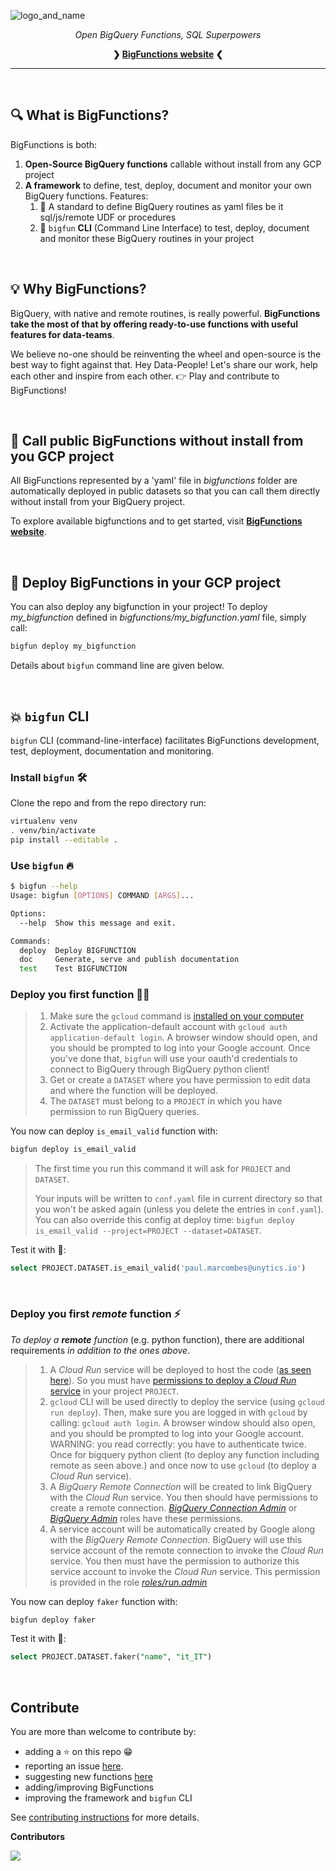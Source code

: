 
![logo_and_name](https://user-images.githubusercontent.com/111615732/186508787-6af04ed0-4750-4c49-926a-eacfd4a3dfbb.png)
<p align="center">
    <em>Open BigQuery Functions, SQL Superpowers</em>
</p>

<p align="center">
    <strong>❯ <a href="https://unytics.github.io/bigfunctions/" target="_blank">BigFunctions website</a> ❮</strong>
</p>

---

<br>

## 🔍️ What is BigFunctions?

BigFunctions is both:

1. **Open-Source BigQuery functions** callable without install from any GCP project
2. **A framework** to define, test, deploy, document and monitor your own BigQuery functions. Features:
    1. 💚 A standard to define BigQuery routines as yaml files be it sql/js/remote UDF or procedures
    2. 💚 `bigfun` **CLI** (Command Line Interface) to test, deploy, document and monitor these BigQuery routines in your project


<br>


## 💡 Why BigFunctions?

BigQuery, with native and remote routines, is really powerful. **BigFunctions take the most of that by offering ready-to-use functions with useful features for data-teams**.

We believe no-one should be reinventing the wheel and open-source is the best way to fight against that. Hey Data-People! Let's share our work, help each other and inspire from each other. 👉 Play and contribute to BigFunctions!

<br>

## 👀 Call public BigFunctions without install from you GCP project

All BigFunctions represented by a 'yaml' file in *bigfunctions* folder are automatically deployed in public datasets so that you can call them directly without install from your BigQuery project.

To explore available bigfunctions and to get started, visit **<a href="https://unytics.github.io/bigfunctions/" target="_blank">BigFunctions website</a>**.

<br>


## 🚀 Deploy BigFunctions in your GCP project

You can also deploy any bigfunction in your project! To deploy *my_bigfunction* defined in *bigfunctions/my_bigfunction.yaml* file, simply call:

``` sh
bigfun deploy my_bigfunction
```

Details about `bigfun` command line are given below.

<br>


## 💥 `bigfun` CLI

`bigfun` CLI (command-line-interface) facilitates BigFunctions development, test, deployment, documentation and monitoring.

### Install `bigfun` 🛠️

Clone the repo and from the repo directory run:

``` sh
virtualenv venv
. venv/bin/activate
pip install --editable .
```

### Use `bigfun` 🔥

``` sh
$ bigfun --help
Usage: bigfun [OPTIONS] COMMAND [ARGS]...

Options:
  --help  Show this message and exit.

Commands:
  deploy  Deploy BIGFUNCTION
  doc     Generate, serve and publish documentation
  test    Test BIGFUNCTION
```



### Deploy you first function 👨‍💻

> 1. Make sure the `gcloud` command is [installed on your computer](https://cloud.google.com/sdk/docs/install)
> 2. Activate the application-default account with `gcloud auth application-default login`. A browser window should open, and you should be prompted to log into your Google account. Once you've done that, `bigfun` will use your oauth'd credentials to connect to BigQuery through BigQuery python client!
> 3. Get or create a `DATASET` where you have permission to edit data and where the function will be deployed.
> 4. The `DATASET` must belong to a `PROJECT` in which you have permission to run BigQuery queries.

You now can deploy `is_email_valid` function with:

```sh
bigfun deploy is_email_valid
```

> The first time you run this command it will ask for `PROJECT` and `DATASET`.
>
> Your inputs will be written to `conf.yaml` file in current directory so that you won't be asked again (unless you delete the entries in `conf.yaml`). You can also override this config at deploy time: `bigfun deploy is_email_valid --project=PROJECT --dataset=DATASET`.


Test it with 👀:

```sql
select PROJECT.DATASET.is_email_valid('paul.marcombes@unytics.io')
```

<br>


### Deploy you first *remote* function ⚡️

*To deploy a **remote** function* (e.g. python function), there are additional requirements *in addition to the ones above*.

> 1. A *Cloud Run* service will be deployed to host the code ([as seen here](https://cloud.google.com/bigquery/docs/reference/standard-sql/remote-functions)). So you must have [permissions to deploy a *Cloud Run* service](https://cloud.google.com/run/docs/deploying-source-code#permissions_required_to_deploy) in your project `PROJECT`.
> 2. `gcloud` CLI will be used directly to deploy the service (using `gcloud run deploy`). Then, make sure you are logged in with `gcloud` by calling: `gcloud auth login`. A browser window should also open, and you should be prompted to log into your Google account. WARNING: you read correctly: you have to authenticate twice. Once for bigquery python client (to deploy any function including remote as seen above.) and once now to use `gcloud` (to deploy a *Cloud Run* service).
> 3. A *BigQuery Remote Connection* will be created to link BigQuery with the *Cloud Run* service. You then should have permissions to create a remote connection. *[BigQuery Connection Admin](https://cloud.google.com/bigquery/docs/access-control#bigquery.connectionAdmin)* or *[BigQuery Admin](https://cloud.google.com/bigquery/docs/access-control#bigquery.admin)* roles have these permissions.
> 4. A service account will be automatically created by Google along with the *BigQuery Remote Connection*. BigQuery will use this service account of the remote connection to invoke the *Cloud Run* service. You then must have the permission to authorize this service account to invoke the *Cloud Run* service. This permission is provided in the role *[roles/run.admin](https://cloud.google.com/run/docs/reference/iam/roles)*


You now can deploy `faker` function with:

```sh
bigfun deploy faker
```

Test it with 👀:

```sql
select PROJECT.DATASET.faker("name", "it_IT")
```


<br>



## Contribute

You are more than welcome to contribute by:

- adding a ⭐ on this repo 😁
- reporting an issue [here](https://github.com/unytics/bigfunctions/issues/new?assignees=&labels=bug-bigfun-CLI&template=3_bug_bigfun_cli.yaml&title=%5Bbug%5D%3A+it+does+not+work).
- suggesting new functions [here](https://github.com/unytics/bigfunctions/issues/new?assignees=&labels=new-bigfunction&template=new_bigfunction.yaml&title=%5Bnew%5D%3A+%60function_name%28argument1%2C+argument2%29%60)
- adding/improving BigFunctions
- improving the framework and `bigfun` CLI

See [contributing instructions](https://github.com/unytics/bigfunctions/blob/main/CONTRIBUTING.md) for more details.

**Contributors**

<a href="https://github.com/unytics/bigfunctions/graphs/contributors">
  <img src="https://contrib.rocks/image?repo=unytics/bigfunctions" />
</a>
